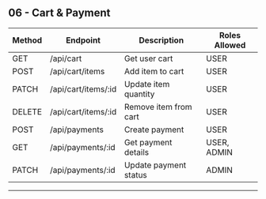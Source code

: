 ## 06 - Cart & Payment

| Method | Endpoint                 | Description                 | Roles Allowed         |
|--------|--------------------------|----------------------------|--------------------|
| GET    | /api/cart                | Get user cart              | USER               |
| POST   | /api/cart/items          | Add item to cart           | USER               |
| PATCH  | /api/cart/items/:id      | Update item quantity       | USER               |
| DELETE | /api/cart/items/:id      | Remove item from cart      | USER               |
| POST   | /api/payments            | Create payment             | USER               |
| GET    | /api/payments/:id        | Get payment details        | USER, ADMIN        |
| PATCH  | /api/payments/:id        | Update payment status      | ADMIN              |

---